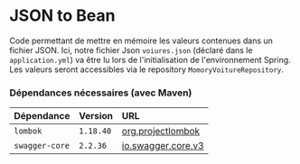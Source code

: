 # JSON to Bean

Code permettant de mettre en mémoire les valeurs contenues dans un fichier JSON.
Ici, notre fichier Json `voiures.json` (déclaré dans le `application.yml`) va être lu lors de l'initialisation de l'environnement Spring.
Les valeurs seront accessibles via le repository `MomoryVoitureRepository`.


### Dépendances nécessaires (avec Maven)



| Dépendance     | Version   | URL                                                                                                           |
|:---------------|:----------|:--------------------------------------------------------------------------------------------------------------|
| `lombok`       | `1.18.40` | [org.projectlombok <lombok>](https://mvnrepository.com/artifact/org.projectlombok/lombok/1.18.40)             |
| `swagger-core` | `2.2.36`  | [io.swagger.core.v3 <swagger-core>](https://mvnrepository.com/artifact/io.swagger.core.v3/swagger-core/2.2.36) |

